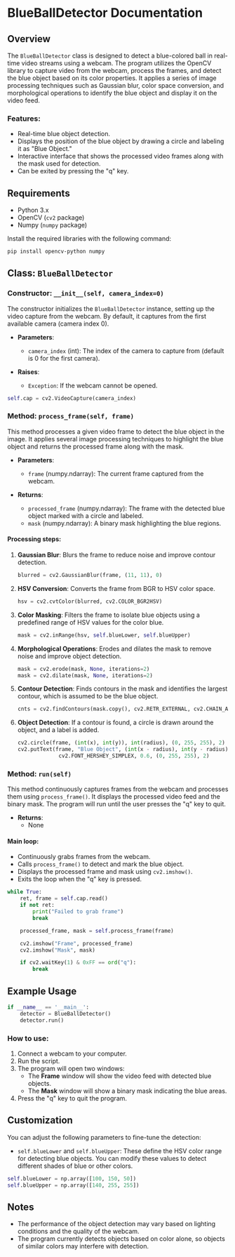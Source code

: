 # BlueBallDetector Documentation

## Overview

The `BlueBallDetector` class is designed to detect a blue-colored ball in real-time video streams using a webcam. The program utilizes the OpenCV library to capture video from the webcam, process the frames, and detect the blue object based on its color properties. It applies a series of image processing techniques such as Gaussian blur, color space conversion, and morphological operations to identify the blue object and display it on the video feed.

### Features:

- Real-time blue object detection.
- Displays the position of the blue object by drawing a circle and labeling it as "Blue Object."
- Interactive interface that shows the processed video frames along with the mask used for detection.
- Can be exited by pressing the "q" key.

## Requirements

- Python 3.x
- OpenCV (`cv2` package)
- Numpy (`numpy` package)

Install the required libraries with the following command:

```bash
pip install opencv-python numpy
```

## Class: `BlueBallDetector`

### Constructor: `__init__(self, camera_index=0)`

The constructor initializes the `BlueBallDetector` instance, setting up the video capture from the webcam. By default, it captures from the first available camera (camera index 0).

- **Parameters**:

  - `camera_index` (int): The index of the camera to capture from (default is 0 for the first camera).

- **Raises**:
  - `Exception`: If the webcam cannot be opened.

```python
self.cap = cv2.VideoCapture(camera_index)
```

### Method: `process_frame(self, frame)`

This method processes a given video frame to detect the blue object in the image. It applies several image processing techniques to highlight the blue object and returns the processed frame along with the mask.

- **Parameters**:

  - `frame` (numpy.ndarray): The current frame captured from the webcam.

- **Returns**:
  - `processed_frame` (numpy.ndarray): The frame with the detected blue object marked with a circle and labeled.
  - `mask` (numpy.ndarray): A binary mask highlighting the blue regions.

#### Processing steps:

1. **Gaussian Blur**: Blurs the frame to reduce noise and improve contour detection.

   ```python
   blurred = cv2.GaussianBlur(frame, (11, 11), 0)
   ```

2. **HSV Conversion**: Converts the frame from BGR to HSV color space.

   ```python
   hsv = cv2.cvtColor(blurred, cv2.COLOR_BGR2HSV)
   ```

3. **Color Masking**: Filters the frame to isolate blue objects using a predefined range of HSV values for the color blue.

   ```python
   mask = cv2.inRange(hsv, self.blueLower, self.blueUpper)
   ```

4. **Morphological Operations**: Erodes and dilates the mask to remove noise and improve object detection.

   ```python
   mask = cv2.erode(mask, None, iterations=2)
   mask = cv2.dilate(mask, None, iterations=2)
   ```

5. **Contour Detection**: Finds contours in the mask and identifies the largest contour, which is assumed to be the blue object.

   ```python
   cnts = cv2.findContours(mask.copy(), cv2.RETR_EXTERNAL, cv2.CHAIN_APPROX_SIMPLE)
   ```

6. **Object Detection**: If a contour is found, a circle is drawn around the object, and a label is added.
   ```python
   cv2.circle(frame, (int(x), int(y)), int(radius), (0, 255, 255), 2)
   cv2.putText(frame, "Blue Object", (int(x - radius), int(y - radius)),
                cv2.FONT_HERSHEY_SIMPLEX, 0.6, (0, 255, 255), 2)
   ```

### Method: `run(self)`

This method continuously captures frames from the webcam and processes them using `process_frame()`. It displays the processed video feed and the binary mask. The program will run until the user presses the "q" key to quit.

- **Returns**:
  - None

#### Main loop:

- Continuously grabs frames from the webcam.
- Calls `process_frame()` to detect and mark the blue object.
- Displays the processed frame and mask using `cv2.imshow()`.
- Exits the loop when the "q" key is pressed.

```python
while True:
    ret, frame = self.cap.read()
    if not ret:
        print("Failed to grab frame")
        break

    processed_frame, mask = self.process_frame(frame)

    cv2.imshow("Frame", processed_frame)
    cv2.imshow("Mask", mask)

    if cv2.waitKey(1) & 0xFF == ord("q"):
        break
```

## Example Usage

```python
if __name__ == '__main__':
    detector = BlueBallDetector()
    detector.run()
```

### How to use:

1. Connect a webcam to your computer.
2. Run the script.
3. The program will open two windows:
   - The **Frame** window will show the video feed with detected blue objects.
   - The **Mask** window will show a binary mask indicating the blue areas.
4. Press the "q" key to quit the program.

## Customization

You can adjust the following parameters to fine-tune the detection:

- `self.blueLower` and `self.blueUpper`: These define the HSV color range for detecting blue objects. You can modify these values to detect different shades of blue or other colors.

```python
self.blueLower = np.array([100, 150, 50])
self.blueUpper = np.array([140, 255, 255])
```

## Notes

- The performance of the object detection may vary based on lighting conditions and the quality of the webcam.
- The program currently detects objects based on color alone, so objects of similar colors may interfere with detection.
